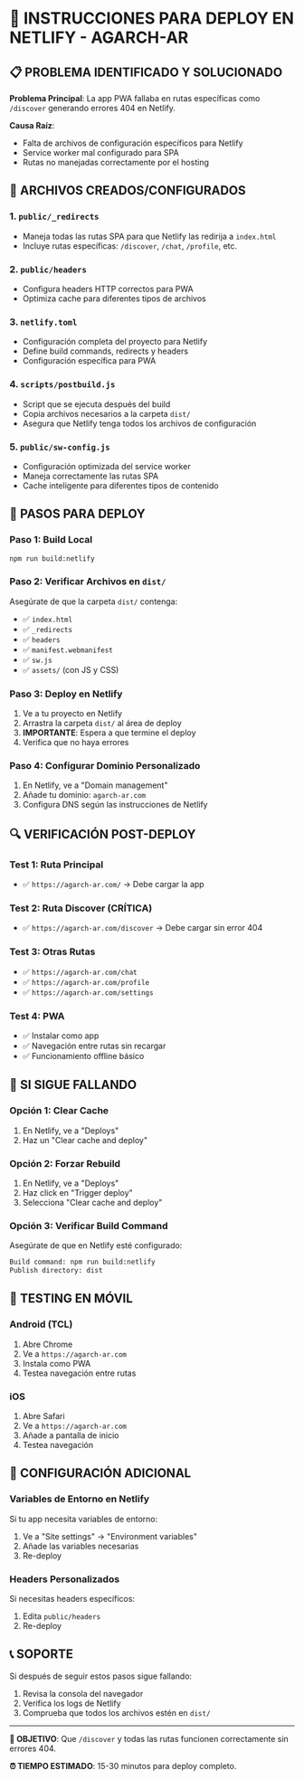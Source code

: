 # 🚀 INSTRUCCIONES PARA DEPLOY EN NETLIFY - AGARCH-AR

## 📋 **PROBLEMA IDENTIFICADO Y SOLUCIONADO**

**Problema Principal**: La app PWA fallaba en rutas específicas como `/discover` generando errores 404 en Netlify.

**Causa Raíz**: 
- Falta de archivos de configuración específicos para Netlify
- Service worker mal configurado para SPA
- Rutas no manejadas correctamente por el hosting

## 🔧 **ARCHIVOS CREADOS/CONFIGURADOS**

### 1. **`public/_redirects`**
- Maneja todas las rutas SPA para que Netlify las redirija a `index.html`
- Incluye rutas específicas: `/discover`, `/chat`, `/profile`, etc.

### 2. **`public/headers`**
- Configura headers HTTP correctos para PWA
- Optimiza cache para diferentes tipos de archivos

### 3. **`netlify.toml`**
- Configuración completa del proyecto para Netlify
- Define build commands, redirects y headers
- Configuración específica para PWA

### 4. **`scripts/postbuild.js`**
- Script que se ejecuta después del build
- Copia archivos necesarios a la carpeta `dist/`
- Asegura que Netlify tenga todos los archivos de configuración

### 5. **`public/sw-config.js`**
- Configuración optimizada del service worker
- Maneja correctamente las rutas SPA
- Cache inteligente para diferentes tipos de contenido

## 🚀 **PASOS PARA DEPLOY**

### **Paso 1: Build Local**
```bash
npm run build:netlify
```

### **Paso 2: Verificar Archivos en `dist/`**
Asegúrate de que la carpeta `dist/` contenga:
- ✅ `index.html`
- ✅ `_redirects`
- ✅ `headers`
- ✅ `manifest.webmanifest`
- ✅ `sw.js`
- ✅ `assets/` (con JS y CSS)

### **Paso 3: Deploy en Netlify**
1. Ve a tu proyecto en Netlify
2. Arrastra la carpeta `dist/` al área de deploy
3. **IMPORTANTE**: Espera a que termine el deploy
4. Verifica que no haya errores

### **Paso 4: Configurar Dominio Personalizado**
1. En Netlify, ve a "Domain management"
2. Añade tu dominio: `agarch-ar.com`
3. Configura DNS según las instrucciones de Netlify

## 🔍 **VERIFICACIÓN POST-DEPLOY**

### **Test 1: Ruta Principal**
- ✅ `https://agarch-ar.com/` → Debe cargar la app

### **Test 2: Ruta Discover (CRÍTICA)**
- ✅ `https://agarch-ar.com/discover` → Debe cargar sin error 404

### **Test 3: Otras Rutas**
- ✅ `https://agarch-ar.com/chat`
- ✅ `https://agarch-ar.com/profile`
- ✅ `https://agarch-ar.com/settings`

### **Test 4: PWA**
- ✅ Instalar como app
- ✅ Navegación entre rutas sin recargar
- ✅ Funcionamiento offline básico

## 🚨 **SI SIGUE FALLANDO**

### **Opción 1: Clear Cache**
1. En Netlify, ve a "Deploys"
2. Haz un "Clear cache and deploy"

### **Opción 2: Forzar Rebuild**
1. En Netlify, ve a "Deploys"
2. Haz click en "Trigger deploy"
3. Selecciona "Clear cache and deploy"

### **Opción 3: Verificar Build Command**
Asegúrate de que en Netlify esté configurado:
```bash
Build command: npm run build:netlify
Publish directory: dist
```

## 📱 **TESTING EN MÓVIL**

### **Android (TCL)**
1. Abre Chrome
2. Ve a `https://agarch-ar.com`
3. Instala como PWA
4. Testea navegación entre rutas

### **iOS**
1. Abre Safari
2. Ve a `https://agarch-ar.com`
3. Añade a pantalla de inicio
4. Testea navegación

## 🔧 **CONFIGURACIÓN ADICIONAL**

### **Variables de Entorno en Netlify**
Si tu app necesita variables de entorno:
1. Ve a "Site settings" → "Environment variables"
2. Añade las variables necesarias
3. Re-deploy

### **Headers Personalizados**
Si necesitas headers específicos:
1. Edita `public/headers`
2. Re-deploy

## 📞 **SOPORTE**

Si después de seguir estos pasos sigue fallando:
1. Revisa la consola del navegador
2. Verifica los logs de Netlify
3. Comprueba que todos los archivos estén en `dist/`

---

**🎯 OBJETIVO**: Que `/discover` y todas las rutas funcionen correctamente sin errores 404.

**⏰ TIEMPO ESTIMADO**: 15-30 minutos para deploy completo.



